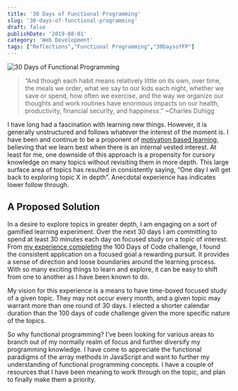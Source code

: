 ```yaml
---
title: '30 Days of Functional Programming'
slug: '30-days-of-functional-programming'
draft: false
publishDate: '2019-08-01'
category: 'Web Development'
tags: ["Reflections","Functional Programming","30DaysofFP"]
---
```

![30 Days of Functional Programming](images/library-hanging-bulbs.jpg#center)

> “And though each habit means relatively little on its own, over time, the meals we order, what we say to our kids each night, whether we save or spend, how often we exercise, and the way we organize our thoughts and work routines have enormous impacts on our health, productivity, financial security, and happiness.” ~Charles Duhigg

I have long had a fascination with learning new things. However, it is generally unstructured and follows whatever the interest of the moment is. I have been and continue to be a proponent of [motivation based learning](/blog/2018/09/10/the-439-day-journey-that-changed-my-life), believing that we learn best when there is an internal vested interest. At least for me, one downside of this approach is a propensity for cursory knowledge on many topics without revisiting them in more depth. This large surface area of topics has resulted in consistently saying, “One day I will get back to exploring topic X in depth”. Anecdotal experience has indicates lower follow through.

## A Proposed Solution

In a desire to explore topics in greater depth, I am engaging on a sort of gamified learning experiment. Over the next 30 days I am committing to spend at least 30 minutes each day on focused study on a topic of interest. From [my experience completing](/blog/2017/11/27/top-5-things-i-took-away-from-completing-100daysofcode/) the 100 Days of Code challenge, I found the consistent application on a focused goal a rewarding pursuit. It provides a sense of direction and loose boundaries around the learning process. With so many exciting things to learn and explore, it can be easy to shift from one to another as I have been known to do.

My vision for this experience is a means to have time-boxed focused study of a given topic. They may not occur every month, and a given topic may warrant more than one round of 30 days. I elected a shorter calendar duration than the 100 days of code challenge given the more specific nature of the topics.

So why functional programming? I’ve been looking for various areas to branch out of my normally realm of focus and further diversify my programming knowledge. I have come to appreciate the functional paradigms of the array methods in JavaScript and want to further my understanding of functional programming concepts. I have a couple of resources that I have been meaning to work through on the topic, and plan to finally make them a priority.
